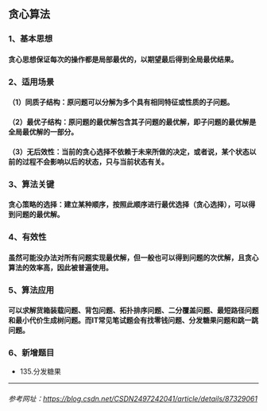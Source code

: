 ## 贪心算法
### 1、基本思想
#### 贪心思想保证每次的操作都是局部最优的，以期望最后得到全局最优结果。
### 2、适用场景
#### （1）同质子结构：原问题可以分解为多个具有相同特征或性质的子问题。
#### （2）最优子结构：原问题的最优解包含其子问题的最优解，即子问题的最优解是全局最优解的一部分。
#### （3）无后效性：当前的贪心选择不依赖于未来所做的决定，或者说，某个状态以前的过程不会影响以后的状态，只与当前状态有关。
### 3、算法关键
#### 贪心策略的选择：建立某种顺序，按照此顺序进行最优选择（贪心选择），可以得到问题的最优解。
### 4、有效性
#### 虽然可能没办法对所有问题实现最优解，但一般也可以得到问题的次优解，且贪心算法的效率高，因此被普遍使用。
### 5、算法应用
#### 可以求解货箱装载问题、背包问题、拓扑排序问题、二分覆盖问题、最短路径问题和最小代价生成树问题。而IT常见笔试题会有找零钱问题、分发糖果问题和跳一跳问题。

### 6、新增题目
- 135.分发糖果

---
###### 参考网址：https://blog.csdn.net/CSDN2497242041/article/details/87329061